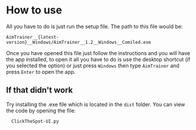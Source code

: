 # How to use
All you have to do is just run the setup file. The path to this file would be:
```text
AimTrainer__{latest-version}__Windows/AimTrainer__1.2__Windows__Comiled.exe
```
Once you have opened this file just follow the instructions and you will have the app installed, to open it all you have to do is use the desktop shortcut (if you selected the option) or just press `Windows` then type `AimTrainer` and press `Enter` to open the app.
## If that didn't work
Try installing the .exe file which is located in the `dist` folder.
You can view the code by opening the file:
```text
  ClickTheSpot-UI.py
```
